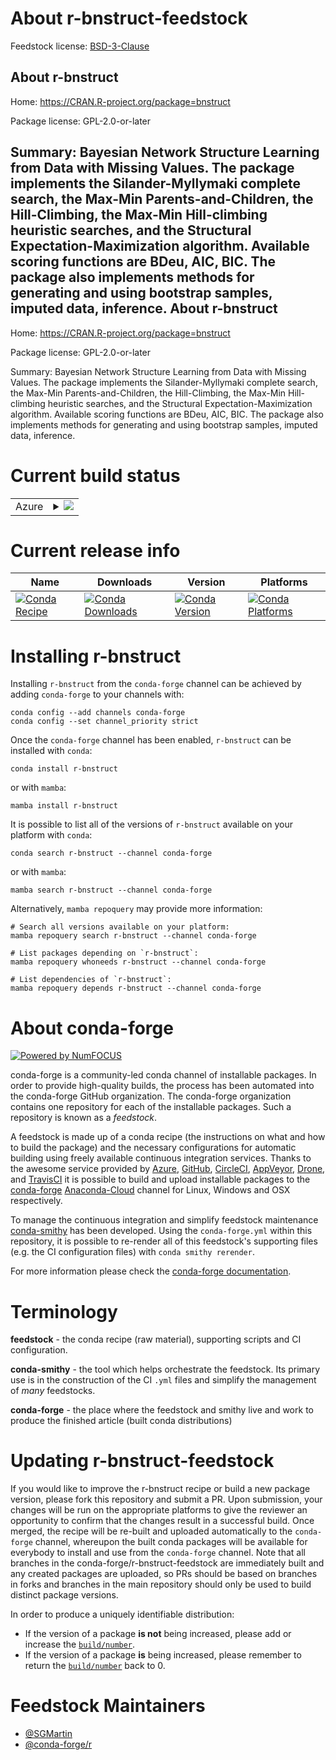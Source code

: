 About r-bnstruct-feedstock
==========================

Feedstock license: [BSD-3-Clause](https://github.com/conda-forge/r-bnstruct-feedstock/blob/main/LICENSE.txt)

About r-bnstruct
----------------

Home: https://CRAN.R-project.org/package=bnstruct

Package license: GPL-2.0-or-later

Summary: Bayesian Network Structure Learning from Data with Missing Values. The package implements the Silander-Myllymaki complete search, the Max-Min Parents-and-Children, the Hill-Climbing, the Max-Min Hill-climbing heuristic searches, and the Structural Expectation-Maximization algorithm. Available scoring functions are BDeu, AIC, BIC. The package also implements methods for generating and using bootstrap samples, imputed data, inference.
About r-bnstruct
----------------

Home: https://CRAN.R-project.org/package=bnstruct

Package license: GPL-2.0-or-later

Summary: Bayesian Network Structure Learning from Data with Missing Values. The package implements the Silander-Myllymaki complete search, the Max-Min Parents-and-Children, the Hill-Climbing, the Max-Min Hill-climbing heuristic searches, and the Structural Expectation-Maximization algorithm. Available scoring functions are BDeu, AIC, BIC. The package also implements methods for generating and using bootstrap samples, imputed data, inference.

Current build status
====================


<table>
    
  <tr>
    <td>Azure</td>
    <td>
      <details>
        <summary>
          <a href="https://dev.azure.com/conda-forge/feedstock-builds/_build/latest?definitionId=11674&branchName=main">
            <img src="https://dev.azure.com/conda-forge/feedstock-builds/_apis/build/status/r-bnstruct-feedstock?branchName=main">
          </a>
        </summary>
        <table>
          <thead><tr><th>Variant</th><th>Status</th></tr></thead>
          <tbody><tr>
              <td>linux_64_r_base4.2</td>
              <td>
                <a href="https://dev.azure.com/conda-forge/feedstock-builds/_build/latest?definitionId=11674&branchName=main">
                  <img src="https://dev.azure.com/conda-forge/feedstock-builds/_apis/build/status/r-bnstruct-feedstock?branchName=main&jobName=linux&configuration=linux%20linux_64_r_base4.2" alt="variant">
                </a>
              </td>
            </tr><tr>
              <td>linux_64_r_base4.3</td>
              <td>
                <a href="https://dev.azure.com/conda-forge/feedstock-builds/_build/latest?definitionId=11674&branchName=main">
                  <img src="https://dev.azure.com/conda-forge/feedstock-builds/_apis/build/status/r-bnstruct-feedstock?branchName=main&jobName=linux&configuration=linux%20linux_64_r_base4.3" alt="variant">
                </a>
              </td>
            </tr><tr>
              <td>osx_64_r_base4.2</td>
              <td>
                <a href="https://dev.azure.com/conda-forge/feedstock-builds/_build/latest?definitionId=11674&branchName=main">
                  <img src="https://dev.azure.com/conda-forge/feedstock-builds/_apis/build/status/r-bnstruct-feedstock?branchName=main&jobName=osx&configuration=osx%20osx_64_r_base4.2" alt="variant">
                </a>
              </td>
            </tr><tr>
              <td>osx_64_r_base4.3</td>
              <td>
                <a href="https://dev.azure.com/conda-forge/feedstock-builds/_build/latest?definitionId=11674&branchName=main">
                  <img src="https://dev.azure.com/conda-forge/feedstock-builds/_apis/build/status/r-bnstruct-feedstock?branchName=main&jobName=osx&configuration=osx%20osx_64_r_base4.3" alt="variant">
                </a>
              </td>
            </tr><tr>
              <td>win_64</td>
              <td>
                <a href="https://dev.azure.com/conda-forge/feedstock-builds/_build/latest?definitionId=11674&branchName=main">
                  <img src="https://dev.azure.com/conda-forge/feedstock-builds/_apis/build/status/r-bnstruct-feedstock?branchName=main&jobName=win&configuration=win%20win_64_" alt="variant">
                </a>
              </td>
            </tr>
          </tbody>
        </table>
      </details>
    </td>
  </tr>
</table>

Current release info
====================

| Name | Downloads | Version | Platforms |
| --- | --- | --- | --- |
| [![Conda Recipe](https://img.shields.io/badge/recipe-r--bnstruct-green.svg)](https://anaconda.org/conda-forge/r-bnstruct) | [![Conda Downloads](https://img.shields.io/conda/dn/conda-forge/r-bnstruct.svg)](https://anaconda.org/conda-forge/r-bnstruct) | [![Conda Version](https://img.shields.io/conda/vn/conda-forge/r-bnstruct.svg)](https://anaconda.org/conda-forge/r-bnstruct) | [![Conda Platforms](https://img.shields.io/conda/pn/conda-forge/r-bnstruct.svg)](https://anaconda.org/conda-forge/r-bnstruct) |

Installing r-bnstruct
=====================

Installing `r-bnstruct` from the `conda-forge` channel can be achieved by adding `conda-forge` to your channels with:

```
conda config --add channels conda-forge
conda config --set channel_priority strict
```

Once the `conda-forge` channel has been enabled, `r-bnstruct` can be installed with `conda`:

```
conda install r-bnstruct
```

or with `mamba`:

```
mamba install r-bnstruct
```

It is possible to list all of the versions of `r-bnstruct` available on your platform with `conda`:

```
conda search r-bnstruct --channel conda-forge
```

or with `mamba`:

```
mamba search r-bnstruct --channel conda-forge
```

Alternatively, `mamba repoquery` may provide more information:

```
# Search all versions available on your platform:
mamba repoquery search r-bnstruct --channel conda-forge

# List packages depending on `r-bnstruct`:
mamba repoquery whoneeds r-bnstruct --channel conda-forge

# List dependencies of `r-bnstruct`:
mamba repoquery depends r-bnstruct --channel conda-forge
```


About conda-forge
=================

[![Powered by
NumFOCUS](https://img.shields.io/badge/powered%20by-NumFOCUS-orange.svg?style=flat&colorA=E1523D&colorB=007D8A)](https://numfocus.org)

conda-forge is a community-led conda channel of installable packages.
In order to provide high-quality builds, the process has been automated into the
conda-forge GitHub organization. The conda-forge organization contains one repository
for each of the installable packages. Such a repository is known as a *feedstock*.

A feedstock is made up of a conda recipe (the instructions on what and how to build
the package) and the necessary configurations for automatic building using freely
available continuous integration services. Thanks to the awesome service provided by
[Azure](https://azure.microsoft.com/en-us/services/devops/), [GitHub](https://github.com/),
[CircleCI](https://circleci.com/), [AppVeyor](https://www.appveyor.com/),
[Drone](https://cloud.drone.io/welcome), and [TravisCI](https://travis-ci.com/)
it is possible to build and upload installable packages to the
[conda-forge](https://anaconda.org/conda-forge) [Anaconda-Cloud](https://anaconda.org/)
channel for Linux, Windows and OSX respectively.

To manage the continuous integration and simplify feedstock maintenance
[conda-smithy](https://github.com/conda-forge/conda-smithy) has been developed.
Using the ``conda-forge.yml`` within this repository, it is possible to re-render all of
this feedstock's supporting files (e.g. the CI configuration files) with ``conda smithy rerender``.

For more information please check the [conda-forge documentation](https://conda-forge.org/docs/).

Terminology
===========

**feedstock** - the conda recipe (raw material), supporting scripts and CI configuration.

**conda-smithy** - the tool which helps orchestrate the feedstock.
                   Its primary use is in the construction of the CI ``.yml`` files
                   and simplify the management of *many* feedstocks.

**conda-forge** - the place where the feedstock and smithy live and work to
                  produce the finished article (built conda distributions)


Updating r-bnstruct-feedstock
=============================

If you would like to improve the r-bnstruct recipe or build a new
package version, please fork this repository and submit a PR. Upon submission,
your changes will be run on the appropriate platforms to give the reviewer an
opportunity to confirm that the changes result in a successful build. Once
merged, the recipe will be re-built and uploaded automatically to the
`conda-forge` channel, whereupon the built conda packages will be available for
everybody to install and use from the `conda-forge` channel.
Note that all branches in the conda-forge/r-bnstruct-feedstock are
immediately built and any created packages are uploaded, so PRs should be based
on branches in forks and branches in the main repository should only be used to
build distinct package versions.

In order to produce a uniquely identifiable distribution:
 * If the version of a package **is not** being increased, please add or increase
   the [``build/number``](https://docs.conda.io/projects/conda-build/en/latest/resources/define-metadata.html#build-number-and-string).
 * If the version of a package **is** being increased, please remember to return
   the [``build/number``](https://docs.conda.io/projects/conda-build/en/latest/resources/define-metadata.html#build-number-and-string)
   back to 0.

Feedstock Maintainers
=====================

* [@SGMartin](https://github.com/SGMartin/)
* [@conda-forge/r](https://github.com/conda-forge/r/)

